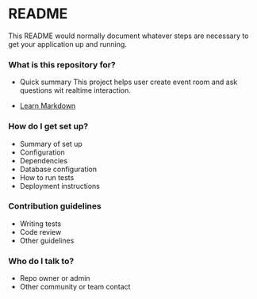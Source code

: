# README #

This README would normally document whatever steps are necessary to get your application up and running.

### What is this repository for? ###

* Quick summary
  This project helps user create event room and ask questions wit realtime interaction. 

* [Learn Markdown](https://bitbucket.org/tutorials/markdowndemo)

### How do I get set up? ###

* Summary of set up
* Configuration
* Dependencies
* Database configuration
* How to run tests
* Deployment instructions

### Contribution guidelines ###

* Writing tests
* Code review
* Other guidelines

### Who do I talk to? ###

* Repo owner or admin
* Other community or team contact
